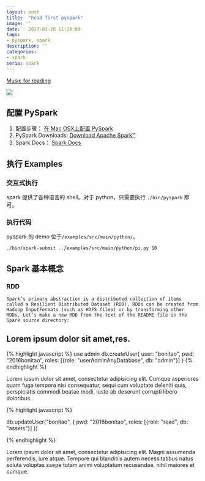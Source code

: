 ```yaml
---
layout: post
title:  "head first pyspark"
image: ''
date:   2017-02-28 11:20:00
tags:
- pyspark, spark
description: ''
categories:
- spark
serie: spark
---
```

<p class="music-read"><a href="https://y.qq.com/n/yqq/song/434676_num.html?ADTAG=h5_playsong&no_redirect=1">Music for reading</a></p>

<img src="/land-ml/assets/img/spark/header-head-first-pyspark.png">

## 配置 PySpark

1. 配置步骤：
    <a href="http://blog.csdn.net/sinat_26599509/article/details/51204594" target="_blank">在 Mac OSX上配置 PySpark</a>
2. PySpark Downloads:
    <a href="http://spark.apache.org/downloads.html" target="_blank">Download Apache Spark™</a>
3. Spark Docs：
    <a href="http://spark.apache.org/docs/latest/index.html" target="_blank">Spark Docs</a>


## 执行 Examples

### 交互式执行
spark 提供了各种语言的 shell。对于 python，只需要执行 `./bin/pyspark` 即可。

### 执行代码
pyspark 的 demo 位于`/examples/src/main/python/`。

    ./bin/spark-submit ../examples/src/main/python/pi.py 10

## Spark 基本概念

### RDD

    Spark’s primary abstraction is a distributed collection of items called a Resilient Distributed Dataset (RDD). RDDs can be created from Hadoop InputFormats (such as HDFS files) or by transforming other RDDs. Let’s make a new RDD from the text of the README file in the Spark source directory:    



## Lorem ipsum dolor sit amet,res.


{% highlight javascript %}
use admin
db.createUser{
    user: "bonitao",
    pwd: "2016bonitao",
    roles: [{role: "userAdminAnyDatabase", db: "admin"}]
}
{% endhighlight %}

Lorem ipsum dolor sit amet, consectetur adipisicing elit. Cumque asperiores quam fuga tempora nisi consequatur, sequi cum voluptate deleniti quis, perspiciatis commodi beatae modi, iusto ab deserunt corrupti libero doloribus.

{% highlight javascript %}

db.updateUser("bonitao",
{
    pwd: "2016bonitao",
    roles: [{role: "read", db: "assets"}]
})

{% endhighlight %}

Lorem ipsum dolor sit amet, consectetur adipisicing elit. Magni assumenda perferendis, iure atque. Tempore qui blanditiis autem necessitatibus natus soluta voluptas saepe totam animi voluptatum recusandae, nihil maiores et cumque. 
